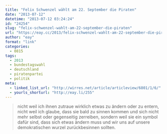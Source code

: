 ```yaml
---
title: "Felix Schwenzel wählt am 22. September die Piraten"
date: "2013-07-12"
datetime: "2013-07-12 03:24:24"
id: "24254"
slug: "felix-schwenzel-wahlt-am-22-september-die-piraten"
url: "https://eay.cc/2013/felix-schwenzel-wahlt-am-22-september-die-piraten/"
author: "eay"
format: "link"
categories:
  - 0815
tags:
  - 2013
  - bundestagswahl
  - deutschland
  - piratenpartei
  - politik
meta:
  - linked_list_url: "http://wirres.net/article/articleview/6801/1/6/"
  - yourls_shorturl: "http://eay.li/255"
---
```


> nicht weil ich ihnen zutraue wirklich etwas zu ändern oder zu entern, nicht weil ich glaube, dass sie bald zu sinnen kommen und sich nicht mehr selbst oder gegenseitig zerreiben, sondern weil sie ein symbol dafür sind, dass sich etwas ändern muss und wir uns auf unsere demokratischen wurzel zurückbesinnen sollten.
